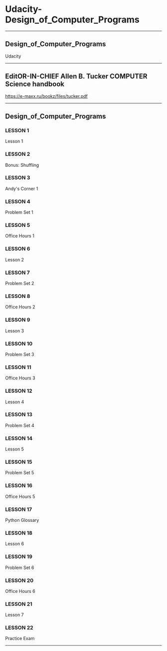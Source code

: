 # Udacity-Design_of_Computer_Programs


-------

## Design_of_Computer_Programs
Udacity


-------

## EditOR-IN-CHIEF Allen B. Tucker COMPUTER Science handbook
https://e-maxx.ru/bookz/files/tucker.pdf

-------
## Design_of_Computer_Programs


### LESSON 1
Lesson 1

### LESSON 2
Bonus: Shuffling

### LESSON 3
Andy's Corner 1

### LESSON 4
Problem Set 1

### LESSON 5
Office Hours 1

### LESSON 6
Lesson 2

### LESSON 7
Problem Set 2

### LESSON 8
Office Hours 2

### LESSON 9
Lesson 3

### LESSON 10
Problem Set 3

### LESSON 11
Office Hours 3

### LESSON 12
Lesson 4

### LESSON 13
Problem Set 4

### LESSON 14
Lesson 5

### LESSON 15
Problem Set 5

### LESSON 16
Office Hours 5

### LESSON 17
Python Glossary

### LESSON 18
Lesson 6

### LESSON 19
Problem Set 6

### LESSON 20
Office Hours 6

### LESSON 21
Lesson 7

### LESSON 22
Practice Exam






-------



